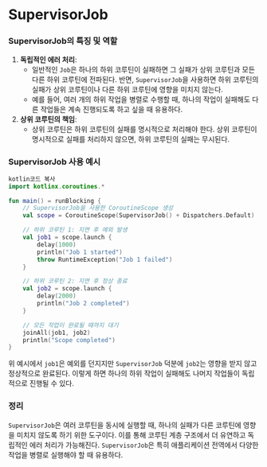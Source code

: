 # SupervisorJob

### SupervisorJob의 특징 및 역할

1. **독립적인 에러 처리**:
    - 일반적인 `Job`은 하나의 하위 코루틴이 실패하면 그 실패가 상위 코루틴과 모든 다른 하위 코루틴에 전파된다. 반면, `SupervisorJob`을 사용하면 하위 코루틴의 실패가 상위 코루틴이나 다른 하위 코루틴에 영향을 미치지 않는다.
    - 예를 들어, 여러 개의 하위 작업을 병렬로 수행할 때, 하나의 작업이 실패해도 다른 작업들은 계속 진행되도록 하고 싶을 때 유용하다.
2. **상위 코루틴의 책임**:
    - 상위 코루틴은 하위 코루틴의 실패를 명시적으로 처리해야 한다. 상위 코루틴이 명시적으로 실패를 처리하지 않으면, 하위 코루틴의 실패는 무시된다.

### SupervisorJob 사용 예시

```kotlin
kotlin코드 복사
import kotlinx.coroutines.*

fun main() = runBlocking {
    // SupervisorJob을 사용한 CoroutineScope 생성
    val scope = CoroutineScope(SupervisorJob() + Dispatchers.Default)

    // 하위 코루틴 1: 지연 후 예외 발생
    val job1 = scope.launch {
        delay(1000)
        println("Job 1 started")
        throw RuntimeException("Job 1 failed")
    }

    // 하위 코루틴 2: 지연 후 정상 종료
    val job2 = scope.launch {
        delay(2000)
        println("Job 2 completed")
    }

    // 모든 작업이 완료될 때까지 대기
    joinAll(job1, job2)
    println("Scope completed")
}

```

위 예시에서 `job1`은 예외를 던지지만 `SupervisorJob` 덕분에 `job2`는 영향을 받지 않고 정상적으로 완료된다. 이렇게 하면 하나의 하위 작업이 실패해도 나머지 작업들이 독립적으로 진행될 수 있다.

### 정리

`SupervisorJob`은 여러 코루틴을 동시에 실행할 때, 하나의 실패가 다른 코루틴에 영향을 미치지 않도록 하기 위한 도구이다. 이를 통해 코루틴 계층 구조에서 더 유연하고 독립적인 에러 처리가 가능해진다. `SupervisorJob`은 특히 애플리케이션 전역에서 다양한 작업을 병렬로 실행해야 할 때 유용하다.